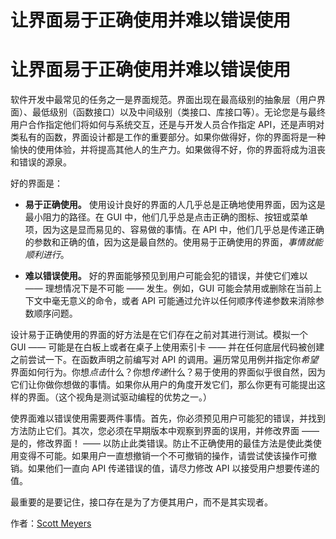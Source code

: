 # 让界面易于正确使用并难以错误使用

# 让界面易于正确使用并难以错误使用

软件开发中最常见的任务之一是界面规范。界面出现在最高级别的抽象层（用户界面）、最低级别（函数接口）以及中间级别（类接口、库接口等）。无论您是与最终用户合作指定他们将如何与系统交互，还是与开发人员合作指定 API，还是声明对类私有的函数，界面设计都是工作的重要部分。如果你做得好，你的界面将是一种愉快的使用体验，并将提高其他人的生产力。如果做得不好，你的界面将成为沮丧和错误的源泉。

好的界面是：

+   **易于正确使用。** 使用设计良好的界面的人几乎总是正确地使用界面，因为这是最小阻力的路径。在 GUI 中，他们几乎总是点击正确的图标、按钮或菜单项，因为这是显而易见的、容易做的事情。在 API 中，他们几乎总是传递正确的参数和正确的值，因为这是最自然的。使用易于正确使用的界面，*事情就能顺利进行*。

+   **难以错误使用。** 好的界面能够预见到用户可能会犯的错误，并使它们难以 —— 理想情况下是不可能 —— 发生。例如，GUI 可能会禁用或删除在当前上下文中毫无意义的命令，或者 API 可能通过允许以任何顺序传递参数来消除参数顺序问题。

设计易于正确使用的界面的好方法是在它们存在之前对其进行测试。模拟一个 GUI —— 可能是在白板上或者在桌子上使用索引卡 —— 并在任何底层代码被创建之前尝试一下。在函数声明之前编写对 API 的调用。遍历常见用例并指定你*希望*界面如何行为。你想*点击*什么？你想*传递*什么？易于使用的界面似乎很自然，因为它们让你做你想做的事情。如果你从用户的角度开发它们，那么你更有可能提出这样的界面。（这个视角是测试驱动编程的优势之一。）

使界面难以错误使用需要两件事情。首先，你必须预见用户可能犯的错误，并找到方法防止它们。其次，您必须在早期版本中观察到界面的误用，并修改界面 —— 是的，修改界面！ —— 以防止此类错误。防止不正确使用的最佳方法是使此类使用变得不可能。如果用户一直想撤销一个不可撤销的操作，请尝试使该操作可撤销。如果他们一直向 API 传递错误的值，请尽力修改 API 以接受用户想要传递的值。

最重要的是要记住，接口存在是为了方便其用户，而不是其实现者。

作者：[Scott Meyers](http://programmer.97things.oreilly.com/wiki/index.php/Scott_Meyers)

